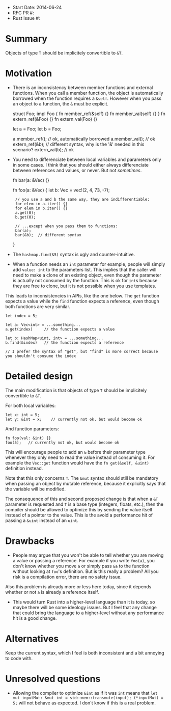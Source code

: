 - Start Date: 2014-06-24
- RFC PR #: 
- Rust Issue #: 

# Summary

Objects of type `T` should be implicitely convertible to `&T`.

# Motivation

 * There is an inconsistency between member functions and external functions.
 When you call a member function, the object is automatically borrowed when the function requires a `&self`.
 However when you pass an object to a function, the `&` must be explicit.

    struct Foo;
    impl Foo {
    	fn member_ref(&self) {}
    	fn member_val(self) {}
    }
    fn extern_ref(&Foo) {}
    fn extern_val(Foo) {}

    let a = Foo;
    let b = Foo;

    a.member_ref();  // ok, automatically borrowed
    a.member_val();  // ok
    extern_ref(&b);  // different syntax, why is the '&' needed in this scenario?
    extern_val(b);   // ok

 * You need to differenciate between local variables and parameters only in some cases.
 I think that you should either always differenciate between references and values, or never. But not *sometimes*.

    fn bar(a: &Vec<int>) {}

    fn foo(a: &Vec<int>) {
        let b: Vec<int> = vec!(2, 4, 73, -7);

        // you use a and b the same way, they are indifferentiable:
        for elem in a.iter() {}
        for elem in b.iter() {}
        a.get(0);
        b.get(0);

        // ...except when you pass them to functions:
        bar(a);
        bar(&b);  // different syntax
    }

 * The `hashmap.find(&5)` syntax is ugly and counter-intuitive.

 * When a function needs an `int` parameter for example, people will simply add `value: int` to the parameters list.
 This implies that the caller will need to make a clone of an existing object, even though the parameter is actually not consumed by the function.
 This is ok for `int`s because they are free to clone, but it is not possible when you use templates.

 This leads to inconsistencies in APIs, like the one below. The `get` function expects a value while
 the `find` function expects a reference, even though both functions are very similar.

    let index = 5;

    let a: Vec<int> = ...something...
    a.get(index)     // the function expects a value

    let b: HashMap<uint, int> = ...something...
    b.find(&index)   // the function expects a reference

    // I prefer the syntax of "get", but "find" is more correct because you shouldn't consume the index



# Detailed design

The main modification is that objects of type `T` should be implicitely convertible to `&T`.

For both local variables:

    let x: int = 5;
    let y: &int = x;    // currently not ok, but would become ok

And function parameters:

    fn foo(val: &int) {}
    foo(5);   // currently not ok, but would become ok

This will encourage people to add an `&` before their parameter type whenever they only need to read the value instead of consuming it.
For example the `Vec::get` function would have the `fn get(&self, &uint)` definition instead.

Note that this only concerns `T`. The `&mut` syntax should still be mandatory when passing an object by mutable reference, because it explicitly says that the variable will be modified.

The consequence of this and second proposed change is that when a `&T` parameter is requested and `T` is a base type (integers, floats, etc.), then the compiler should be allowed to optimize this by sending the value itself instead of a pointer to the value. This is the avoid a performance hit of passing a `&uint` instead of an `uint`.


# Drawbacks

 * People may argue that you won't be able to tell whether you are moving a value or passing a reference.
 For example if you write `foo(a)`, you don't know whether you move `a` or simply pass `&a` to the function without looking at `foo`'s definition. But is this really a problem? All you risk is a compilation error, there are no safety issue.

 Also this problem is already more or less here today, since it depends whether or not `a` is already a reference itself.

 * This would turn Rust into a higher-level language than it is today, so maybe there will be some ideology issues. But I feel that any change that could bring the language to a higher-level without any performance hit is a good change.


# Alternatives

Keep the current syntax, which I feel is both inconsistent and a bit annoying to code with.


# Unresolved questions

 * Allowing the compiler to optimize `&int` as if it was `int` means that `let mut inputMut: &mut int = std::mem::transmute(input); (*inputMut) = 5;` will not behave as expected. I don't know if this is a real problem.
